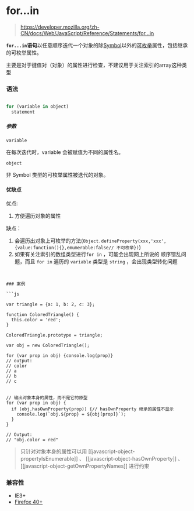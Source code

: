 # for...in

> https://developer.mozilla.org/zh-CN/docs/Web/JavaScript/Reference/Statements/for...in

**`for...in`语句**以任意顺序迭代一个对象的除[Symbol](https://developer.mozilla.org/en-US/docs/Web/JavaScript/Reference/Global_Objects/Symbol)以外的[可枚举](https://developer.mozilla.org/zh-CN/docs/Web/JavaScript/Enumerability_and_ownership_of_properties)属性，包括继承的可枚举属性。

主要是对于键值对（对象）的属性进行检查，不建议用于关注索引的array这种类型

### 语法

```js

for (variable in object)
  statement

```

##### 参数

`variable`

在每次迭代时，variable 会被赋值为不同的属性名。

`object`

非 Symbol 类型的可枚举属性被迭代的对象。

#### 优缺点


优点:

1.  方便遍历对象的属性

缺点：

1.  会遍历出对象上可枚举的方法(`Object.defineProperty(xxx,'xxx',{value:function(){},emumerable:false// 不可枚举})`)
2. 如果有关注索引的数组类型进行`for in`    ，可能会出现网上所说的 顺序错乱问题，而且 `for in`    遍历的    `variable`    类型是 `string` ，会出现类型转化问题
```


### 案例

```js

var triangle = {a: 1, b: 2, c: 3};

function ColoredTriangle() {
  this.color = 'red';
}

ColoredTriangle.prototype = triangle;

var obj = new ColoredTriangle();

for (var prop in obj) {console.log(prop)}
// output:
// color
// a
// b
// c


// 输出对象本身的属性，而不是它的原型
for (var prop in obj) {
  if (obj.hasOwnProperty(prop)) {// hasOwnProperty 继承的属性不显示
    console.log(`obj.${prop} = ${obj[prop]}`);
  }
}

// Output:
// "obj.color = red"

```

> 只针对对象本身的属性可以用 [[javascript-object-propertyIsEnumerable]]  、 [[javascript-object-hasOwnProperty]]  、  [[javascript-object-getOwnPropertyNames]]   进行约束


### 兼容性

- IE3+
- [Firefox 40+](https://developer.mozilla.org/zh-CN/docs/Web/JavaScript/Reference/Statements/for...in#%E5%85%BC%E5%AE%B9%E6%80%A7%EF%BC%9A%E5%88%9D%E5%A7%8B%E5%8C%96%E5%87%BD%E6%95%B0%E8%A1%A8%E8%BE%BE%E5%BC%8F)